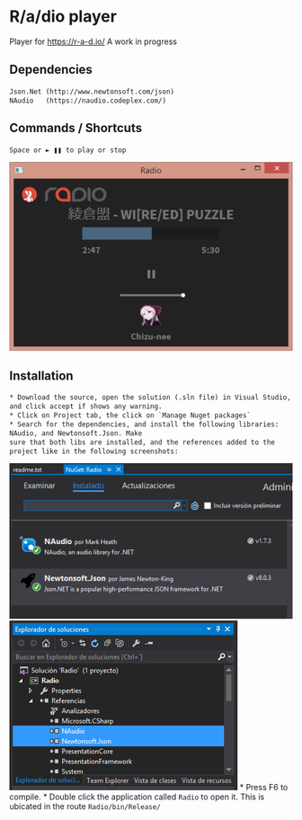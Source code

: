 # R/a/dio player
Player for https://r-a-d.io/
A work in progress

## Dependencies
    Json.Net (http://www.newtonsoft.com/json)
	NAudio   (https://naudio.codeplex.com/)
	
## Commands / Shortcuts
    Space or ► ❚❚ to play or stop

![](images/versions/scr5.png)

## Installation
    * Download the source, open the solution (.sln file) in Visual Studio, and click accept if shows any warning.
	* Click on Project tab, the click on `Manage Nuget packages`
	* Search for the dependencies, and install the following libraries: NAudio, and Newtonsoft.Json. Make
	sure that both libs are installed, and the references added to the project like in the following screenshots:
![](images/installation/LibrariesInstalled.png)
![](images/installation/ReferencesAdded.png)
	* Press F6 to compile.
	* Double click the application called `Radio` to open it. This is ubicated in the route 
	`Radio/bin/Release/`

